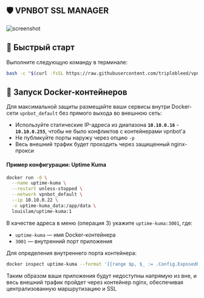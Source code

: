 ## 🛡️ VPNBOT SSL MANAGER

![screenshot](https://hostux.pics/images/2025/04/15/imaged370a45bba17a530.png)

## 🚀 Быстрый старт

Выполните следующую команду в терминале:

```bash
bash -c "$(curl -fsSL https://raw.githubusercontent.com/triplebleed/vpnbot-ssl-manager/main/vpnbot-ssl-manager.sh)"
```

## 🐳 Запуск Docker-контейнеров

Для максимальной защиты размещайте ваши сервисы внутри Docker-сети `vpnbot_default` без прямого выхода во внешнюю сеть:

- Используйте статические IP-адреса из диапазона **`10.10.0.16`** - **`10.10.0.255`**, чтобы не было конфликтов с контейнерами vpnbot'а
- Не публикуйте порты наружу через опцию `-p`
- Весь внешний трафик будет проходить через защищенный nginx-прокси

#### Пример конфигурации: Uptime Kuma

```bash
docker run -d \
  --name uptime-kuma \
  --restart unless-stopped \
  --network vpnbot_default \
  --ip 10.10.0.22 \
  -v uptime-kuma_data:/app/data \
  louislam/uptime-kuma:1
```

В качестве адреса в меню (операция 3) укажите `uptime-kuma:3001`, где:
- `uptime-kuma` — имя Docker-контейнера
- `3001` — внутренний порт приложения

Для определения внутреннего порта контейнера:

```bash
docker inspect uptime-kuma --format '{{range $p, $_ := .Config.ExposedPorts}}{{$p}}{{end}}'
```

Таким образом ваши приложения будут недоступны напрямую из вне, и весь внешний трафик пройдет через контейнер nginx, обеспечивая централизованную маршрутизацию и SSL
